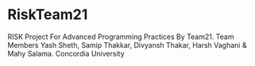 # RiskTeam21

RISK Project For Advanced Programming Practices By Team21. 
Team Members Yash Sheth, Samip Thakkar, Divyansh Thakar, Harsh Vaghani &amp; Mahy Salama.
Concordia University
